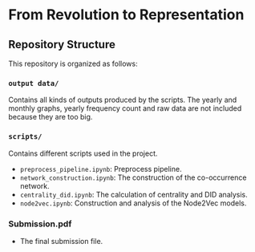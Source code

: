 # From Revolution to Representation

## Repository Structure

This repository is organized as follows:

### `output data/`
Contains all kinds of outputs produced by the scripts. The yearly and monthly graphs, yearly frequency count and raw data are not included because they are too big.

### `scripts/`
Contains different scripts used in the project.

- `preprocess_pipeline.ipynb`: Preprocess pipeline.
- `network_construction.ipynb`: The construction of the co-occurrence network.
- `centrality_did.ipynb`: The calculation of centrality and DID analysis.
- `node2vec.ipynb`: Construction and analysis of the Node2Vec models.

### Submission.pdf
- The final submission file.
